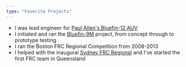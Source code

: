 ```yaml
---
type: "Favorite Projects"
---
```


* I was lead engineer for <a href="http://www.paulallen.com/Interests/Exploration/News-Articles/Musashi-Press-Release" target="_blank">Paul Allen's Bluefin-12 AUV</a>
* I initiated and ran the <a href="http://www.bluefinrobotics.com/products/bluefin-9m/" target="_blank">Bluefin-9M</a> project, from concept through to prototype testing
* I ran the Boston FRC Regional Competition from 2008-2013
* I helped with the inaugural <a href="https://firstaustralia.org/frc-regional-2015/" target="_blank">Sydney FRC Regional</a> and I've started the first FRC team in Queensland